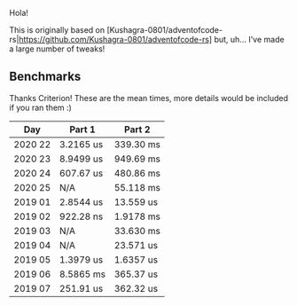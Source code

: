 Hola!

This is originally based on [Kushagra-0801/adventofcode-rs|https://github.com/Kushagra-0801/adventofcode-rs] but, uh... I've made a large number of tweaks!

## Benchmarks

Thanks Criterion! These are the mean times, more details would be included if you ran them :)

| Day | Part 1 | Part 2|
|---|---|---|
| 2020 22 | 3.2165 us | 339.30 ms |
| 2020 23 | 8.9499 us | 949.69 ms |
| 2020 24 | 607.67 us | 480.86 ms |
| 2020 25 | N/A | 55.118 ms |
| 2019 01 | 2.8544 us | 13.559 us |
| 2019 02 | 922.28 ns | 1.9178 ms |
| 2019 03 | N/A | 33.630 ms |
| 2019 04 | N/A | 23.571 us |
| 2019 05 | 1.3979 us | 1.6357 us |
| 2019 06 | 8.5865 ms | 365.37 us |
| 2019 07 | 251.91 us | 362.32 us |